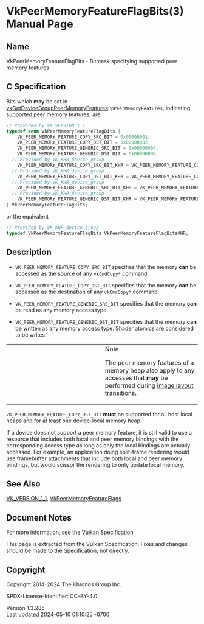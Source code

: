 # VkPeerMemoryFeatureFlagBits(3) Manual Page

## Name

VkPeerMemoryFeatureFlagBits - Bitmask specifying supported peer memory
features



## <a href="#_c_specification" class="anchor"></a>C Specification

Bits which **may** be set in
[vkGetDeviceGroupPeerMemoryFeatures](https://registry.khronos.org/vulkan/specs/1.3-extensions/man/html/vkGetDeviceGroupPeerMemoryFeatures.html)::`pPeerMemoryFeatures`,
indicating supported peer memory features, are:

``` c
// Provided by VK_VERSION_1_1
typedef enum VkPeerMemoryFeatureFlagBits {
    VK_PEER_MEMORY_FEATURE_COPY_SRC_BIT = 0x00000001,
    VK_PEER_MEMORY_FEATURE_COPY_DST_BIT = 0x00000002,
    VK_PEER_MEMORY_FEATURE_GENERIC_SRC_BIT = 0x00000004,
    VK_PEER_MEMORY_FEATURE_GENERIC_DST_BIT = 0x00000008,
  // Provided by VK_KHR_device_group
    VK_PEER_MEMORY_FEATURE_COPY_SRC_BIT_KHR = VK_PEER_MEMORY_FEATURE_COPY_SRC_BIT,
  // Provided by VK_KHR_device_group
    VK_PEER_MEMORY_FEATURE_COPY_DST_BIT_KHR = VK_PEER_MEMORY_FEATURE_COPY_DST_BIT,
  // Provided by VK_KHR_device_group
    VK_PEER_MEMORY_FEATURE_GENERIC_SRC_BIT_KHR = VK_PEER_MEMORY_FEATURE_GENERIC_SRC_BIT,
  // Provided by VK_KHR_device_group
    VK_PEER_MEMORY_FEATURE_GENERIC_DST_BIT_KHR = VK_PEER_MEMORY_FEATURE_GENERIC_DST_BIT,
} VkPeerMemoryFeatureFlagBits;
```

or the equivalent

``` c
// Provided by VK_KHR_device_group
typedef VkPeerMemoryFeatureFlagBits VkPeerMemoryFeatureFlagBitsKHR;
```

## <a href="#_description" class="anchor"></a>Description

- `VK_PEER_MEMORY_FEATURE_COPY_SRC_BIT` specifies that the memory
  **can** be accessed as the source of any `vkCmdCopy*` command.

- `VK_PEER_MEMORY_FEATURE_COPY_DST_BIT` specifies that the memory
  **can** be accessed as the destination of any `vkCmdCopy*` command.

- `VK_PEER_MEMORY_FEATURE_GENERIC_SRC_BIT` specifies that the memory
  **can** be read as any memory access type.

- `VK_PEER_MEMORY_FEATURE_GENERIC_DST_BIT` specifies that the memory
  **can** be written as any memory access type. Shader atomics are
  considered to be writes.

<table>
<colgroup>
<col style="width: 50%" />
<col style="width: 50%" />
</colgroup>
<tbody>
<tr class="odd">
<td class="icon"><em></em></td>
<td class="content">Note
<p>The peer memory features of a memory heap also apply to any accesses
that <strong>may</strong> be performed during <a
href="https://registry.khronos.org/vulkan/specs/1.3-extensions/html/vkspec.html#synchronization-image-layout-transitions"
target="_blank" rel="noopener">image layout transitions</a>.</p></td>
</tr>
</tbody>
</table>

`VK_PEER_MEMORY_FEATURE_COPY_DST_BIT` **must** be supported for all host
local heaps and for at least one device-local memory heap.

If a device does not support a peer memory feature, it is still valid to
use a resource that includes both local and peer memory bindings with
the corresponding access type as long as only the local bindings are
actually accessed. For example, an application doing split-frame
rendering would use framebuffer attachments that include both local and
peer memory bindings, but would scissor the rendering to only update
local memory.

## <a href="#_see_also" class="anchor"></a>See Also

[VK_VERSION_1_1](https://registry.khronos.org/vulkan/specs/1.3-extensions/man/html/VK_VERSION_1_1.html),
[VkPeerMemoryFeatureFlags](https://registry.khronos.org/vulkan/specs/1.3-extensions/man/html/VkPeerMemoryFeatureFlags.html)

## <a href="#_document_notes" class="anchor"></a>Document Notes

For more information, see the <a
href="https://registry.khronos.org/vulkan/specs/1.3-extensions/html/vkspec.html#VkPeerMemoryFeatureFlagBits"
target="_blank" rel="noopener">Vulkan Specification</a>

This page is extracted from the Vulkan Specification. Fixes and changes
should be made to the Specification, not directly.

## <a href="#_copyright" class="anchor"></a>Copyright

Copyright 2014-2024 The Khronos Group Inc.

SPDX-License-Identifier: CC-BY-4.0

Version 1.3.285  
Last updated 2024-05-10 01:10:25 -0700
